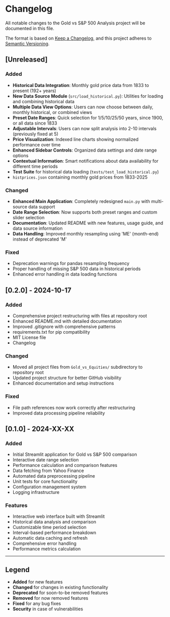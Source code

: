 # Changelog

All notable changes to the Gold vs S&P 500 Analysis project will be documented in this file.

The format is based on [Keep a Changelog](https://keepachangelog.com/en/1.0.0/),
and this project adheres to [Semantic Versioning](https://semver.org/spec/v2.0.0.html).

## [Unreleased]

### Added
- **Historical Data Integration**: Monthly gold price data from 1833 to present (192+ years)
- **New Data Source Module** (`src/load_historical.py`): Utilities for loading and combining historical data
- **Multiple Data View Options**: Users can now choose between daily, monthly historical, or combined views
- **Preset Date Ranges**: Quick selection for 1/5/10/25/50 years, since 1900, or all data since 1833
- **Adjustable Intervals**: Users can now split analysis into 2-10 intervals (previously fixed at 5)
- **Price Visualization**: Indexed line charts showing normalized performance over time
- **Enhanced Sidebar Controls**: Organized data settings and date range options
- **Contextual Information**: Smart notifications about data availability for different time periods
- **Test Suite** for historical data loading (`tests/test_load_historical.py`)
- `histprices.json` containing monthly gold prices from 1833-2025

### Changed
- **Enhanced Main Application**: Completely redesigned `main.py` with multi-source data support
- **Date Range Selection**: Now supports both preset ranges and custom slider selection
- **Documentation**: Updated README with new features, usage guide, and data source information
- **Data Handling**: Improved monthly resampling using 'ME' (month-end) instead of deprecated 'M'

### Fixed
- Deprecation warnings for pandas resampling frequency
- Proper handling of missing S&P 500 data in historical periods
- Enhanced error handling in data loading functions

## [0.2.0] - 2024-10-17

### Added
- Comprehensive project restructuring with files at repository root
- Enhanced README.md with detailed documentation
- Improved .gitignore with comprehensive patterns
- requirements.txt for pip compatibility
- MIT License file
- Changelog

### Changed
- Moved all project files from `Gold_vs_Equities/` subdirectory to repository root
- Updated project structure for better GitHub visibility
- Enhanced documentation and setup instructions

### Fixed
- File path references now work correctly after restructuring
- Improved data processing pipeline reliability

## [0.1.0] - 2024-XX-XX

### Added
- Initial Streamlit application for Gold vs S&P 500 comparison
- Interactive date range selection
- Performance calculation and comparison features
- Data fetching from Yahoo Finance
- Automated data preprocessing pipeline
- Unit tests for core functionality
- Configuration management system
- Logging infrastructure

### Features
- Interactive web interface built with Streamlit
- Historical data analysis and comparison
- Customizable time period selection
- Interval-based performance breakdown
- Automatic data caching and refresh
- Comprehensive error handling
- Performance metrics calculation

---

## Legend

- **Added** for new features
- **Changed** for changes in existing functionality  
- **Deprecated** for soon-to-be removed features
- **Removed** for now removed features
- **Fixed** for any bug fixes
- **Security** in case of vulnerabilities